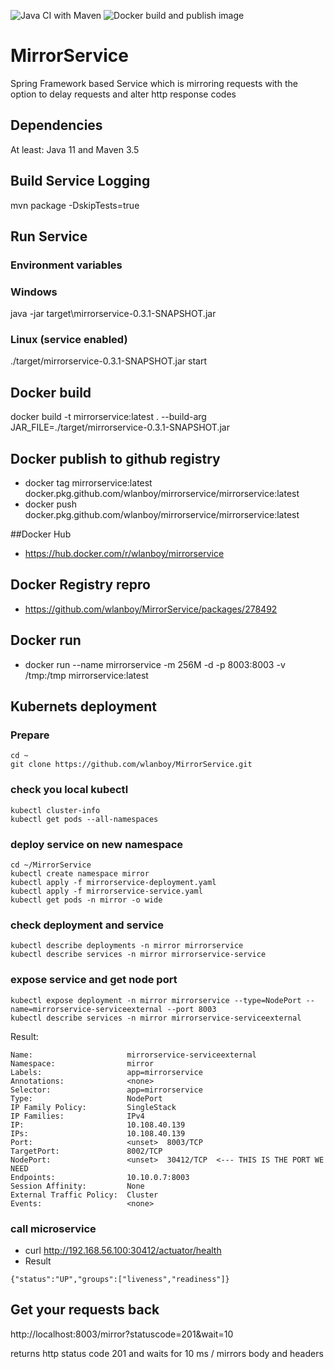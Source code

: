 ![Java CI with Maven](https://github.com/wlanboy/MirrorService/workflows/Java%20CI%20with%20Maven/badge.svg?branch=master) ![Docker build and publish image](https://github.com/wlanboy/MirrorService/workflows/Docker%20build%20and%20publish%20image/badge.svg)

# MirrorService
Spring Framework based Service which is mirroring requests with the option to delay requests and alter http response codes

## Dependencies
At least: Java 11 and Maven 3.5

## Build Service Logging
mvn package -DskipTests=true

## Run Service
### Environment variables

### Windows
java -jar target\mirrorservice-0.3.1-SNAPSHOT.jar

### Linux (service enabled)
./target/mirrorservice-0.3.1-SNAPSHOT.jar start

## Docker build
docker build -t mirrorservice:latest . --build-arg JAR_FILE=./target/mirrorservice-0.3.1-SNAPSHOT.jar

## Docker publish to github registry
- docker tag mirrorservice:latest docker.pkg.github.com/wlanboy/mirrorservice/mirrorservice:latest
- docker push docker.pkg.github.com/wlanboy/mirrorservice/mirrorservice:latest

##Docker Hub
- https://hub.docker.com/r/wlanboy/mirrorservice

## Docker Registry repro
- https://github.com/wlanboy/MirrorService/packages/278492

## Docker run
- docker run --name mirrorservice -m 256M -d -p 8003:8003 -v /tmp:/tmp mirrorservice:latest

## Kubernets deployment

### Prepare
```
cd ~
git clone https://github.com/wlanboy/MirrorService.git
```

### check you local kubectl
```
kubectl cluster-info
kubectl get pods --all-namespaces
```

### deploy service on new namespace
```
cd ~/MirrorService
kubectl create namespace mirror
kubectl apply -f mirrorservice-deployment.yaml
kubectl apply -f mirrorservice-service.yaml
kubectl get pods -n mirror -o wide
```

### check deployment and service
```
kubectl describe deployments -n mirror mirrorservice 
kubectl describe services -n mirror mirrorservice-service
```

### expose service and get node port
```
kubectl expose deployment -n mirror mirrorservice --type=NodePort --name=mirrorservice-serviceexternal --port 8003
kubectl describe services -n mirror mirrorservice-serviceexternal 
```
Result:
```
Name:                     mirrorservice-serviceexternal
Namespace:                mirror
Labels:                   app=mirrorservice
Annotations:              <none>
Selector:                 app=mirrorservice
Type:                     NodePort
IP Family Policy:         SingleStack
IP Families:              IPv4
IP:                       10.108.40.139
IPs:                      10.108.40.139
Port:                     <unset>  8003/TCP
TargetPort:               8002/TCP
NodePort:                 <unset>  30412/TCP  <--- THIS IS THE PORT WE NEED
Endpoints:                10.10.0.7:8003
Session Affinity:         None
External Traffic Policy:  Cluster
Events:                   <none>
```

###  call microservice
* curl http://192.168.56.100:30412/actuator/health
* Result
```
{"status":"UP","groups":["liveness","readiness"]}
```

## Get your requests back
http://localhost:8003/mirror?statuscode=201&wait=10 

returns http status code 201 and waits for 10 ms / mirrors body and headers
